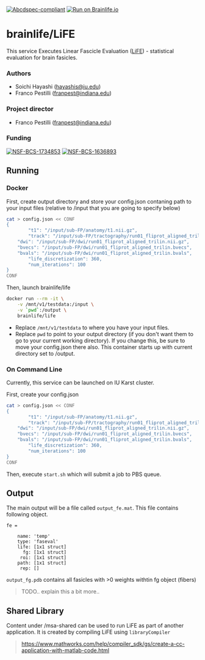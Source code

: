 [![Abcdspec-compliant](https://img.shields.io/badge/ABCD_Spec-v1.1-green.svg)](https://github.com/brain-life/abcd-spec)
[![Run on Brainlife.io](https://img.shields.io/badge/Brainlife-bl.app.33-blue.svg)](https://doi.org/10.25663/bl.app.33)

# brainlife/LiFE

This service Executes Linear Fascicle Evaluation ([LiFE](https://github.com/brain-life/life-1)) - statistical evaluation for brain fasicles.

### Authors
- Soichi Hayashi (hayashis@iu.edu)
- Franco Pestilli (franpest@indiana.edu)

### Project director
- Franco Pestilli (franpest@indiana.edu)

### Funding 
[![NSF-BCS-1734853](https://img.shields.io/badge/NSF_BCS-1734853-blue.svg)](https://nsf.gov/awardsearch/showAward?AWD_ID=1734853)
[![NSF-BCS-1636893](https://img.shields.io/badge/NSF_BCS-1636893-blue.svg)](https://nsf.gov/awardsearch/showAward?AWD_ID=1636893)

## Running 

### Docker

First, create output directory and store your config.json contaning path to your input files (relative to /input that you are going to specify below)

```bash
cat > config.json << CONF
{
        "t1": "/input/sub-FP/anatomy/t1.nii.gz",
        "track": "/input/sub-FP/tractography/run01_fliprot_aligned_trilin_csd_lmax10_wm_SD_PROB-NUM01-500000.tck",
	"dwi": "/input/sub-FP/dwi/run01_fliprot_aligned_trilin.nii.gz",
	"bvecs": "/input/sub-FP/dwi/run01_fliprot_aligned_trilin.bvecs",
	"bvals": "/input/sub-FP/dwi/run01_fliprot_aligned_trilin.bvals",
        "life_discretization": 360,
        "num_iterations": 100
}
CONF
```

Then, launch brainlife/life

```bash
docker run --rm -it \
	-v /mnt/v1/testdata:/input \
	-v `pwd`:/output \
	brainlife/life
```

* Replace `/mnt/v1/testdata` to where you have your input files. 
* Replace `pwd` to point to your output directory (if you don't want them to go to your current working directory). If you change this, be sure to move your config.json there also. This container starts up with current directory set to /output.

### On Command Line

Currently, this service can be launched on IU Karst cluster.

First, create your config.json

```bash
cat > config.json << CONF
{
        "t1": "/input/sub-FP/anatomy/t1.nii.gz",
        "track": "/input/sub-FP/tractography/run01_fliprot_aligned_trilin_csd_lmax10_wm_SD_PROB-NUM01-500000.tck",
	"dwi": "/input/sub-FP/dwi/run01_fliprot_aligned_trilin.nii.gz",
	"bvecs": "/input/sub-FP/dwi/run01_fliprot_aligned_trilin.bvecs",
	"bvals": "/input/sub-FP/dwi/run01_fliprot_aligned_trilin.bvals",
        "life_discretization": 360,
        "num_iterations": 100
}
CONF
```

Then, execute `start.sh` which will submit a job to PBS queue.

## Output

The main output will be a file called `output_fe.mat`. This file contains following object.

```
fe = 

    name: 'temp'
    type: 'faseval'
    life: [1x1 struct]
      fg: [1x1 struct]
     roi: [1x1 struct]
    path: [1x1 struct]
     rep: []
```

`output_fg.pdb` contains all fasicles with >0 weights withtin fg object (fibers)

> TODO.. explain this a bit more..

## Shared Library

Content under /msa-shared can be used to run LiFE as part of another application. It is created by compiling LiFE using `libraryCompiler`
> https://www.mathworks.com/help/compiler_sdk/gs/create-a-cc-application-with-matlab-code.html

